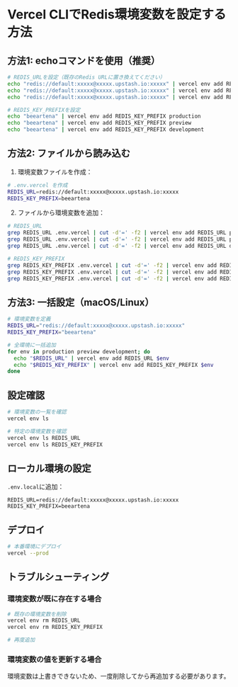 # Vercel CLIでRedis環境変数を設定する方法

## 方法1: echoコマンドを使用（推奨）

```bash
# REDIS_URLを設定（既存のRedis URLに置き換えてください）
echo "redis://default:xxxxx@xxxxx.upstash.io:xxxxx" | vercel env add REDIS_URL production
echo "redis://default:xxxxx@xxxxx.upstash.io:xxxxx" | vercel env add REDIS_URL preview
echo "redis://default:xxxxx@xxxxx.upstash.io:xxxxx" | vercel env add REDIS_URL development

# REDIS_KEY_PREFIXを設定
echo "beeartena" | vercel env add REDIS_KEY_PREFIX production
echo "beeartena" | vercel env add REDIS_KEY_PREFIX preview
echo "beeartena" | vercel env add REDIS_KEY_PREFIX development
```

## 方法2: ファイルから読み込む

1. 環境変数ファイルを作成：
```bash
# .env.vercel を作成
REDIS_URL=redis://default:xxxxx@xxxxx.upstash.io:xxxxx
REDIS_KEY_PREFIX=beeartena
```

2. ファイルから環境変数を追加：
```bash
# REDIS_URL
grep REDIS_URL .env.vercel | cut -d'=' -f2 | vercel env add REDIS_URL production
grep REDIS_URL .env.vercel | cut -d'=' -f2 | vercel env add REDIS_URL preview
grep REDIS_URL .env.vercel | cut -d'=' -f2 | vercel env add REDIS_URL development

# REDIS_KEY_PREFIX
grep REDIS_KEY_PREFIX .env.vercel | cut -d'=' -f2 | vercel env add REDIS_KEY_PREFIX production
grep REDIS_KEY_PREFIX .env.vercel | cut -d'=' -f2 | vercel env add REDIS_KEY_PREFIX preview
grep REDIS_KEY_PREFIX .env.vercel | cut -d'=' -f2 | vercel env add REDIS_KEY_PREFIX development
```

## 方法3: 一括設定（macOS/Linux）

```bash
# 環境変数を定義
REDIS_URL="redis://default:xxxxx@xxxxx.upstash.io:xxxxx"
REDIS_KEY_PREFIX="beeartena"

# 全環境に一括追加
for env in production preview development; do
  echo "$REDIS_URL" | vercel env add REDIS_URL $env
  echo "$REDIS_KEY_PREFIX" | vercel env add REDIS_KEY_PREFIX $env
done
```

## 設定確認

```bash
# 環境変数の一覧を確認
vercel env ls

# 特定の環境変数を確認
vercel env ls REDIS_URL
vercel env ls REDIS_KEY_PREFIX
```

## ローカル環境の設定

`.env.local`に追加：
```env
REDIS_URL=redis://default:xxxxx@xxxxx.upstash.io:xxxxx
REDIS_KEY_PREFIX=beeartena
```

## デプロイ

```bash
# 本番環境にデプロイ
vercel --prod
```

## トラブルシューティング

### 環境変数が既に存在する場合
```bash
# 既存の環境変数を削除
vercel env rm REDIS_URL
vercel env rm REDIS_KEY_PREFIX

# 再度追加
```

### 環境変数の値を更新する場合
環境変数は上書きできないため、一度削除してから再追加する必要があります。